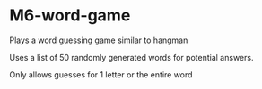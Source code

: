 # M6-word-game
Plays a word guessing game similar to hangman

Uses a list of 50 randomly generated words for potential answers.

Only allows guesses for 1 letter or the entire word
